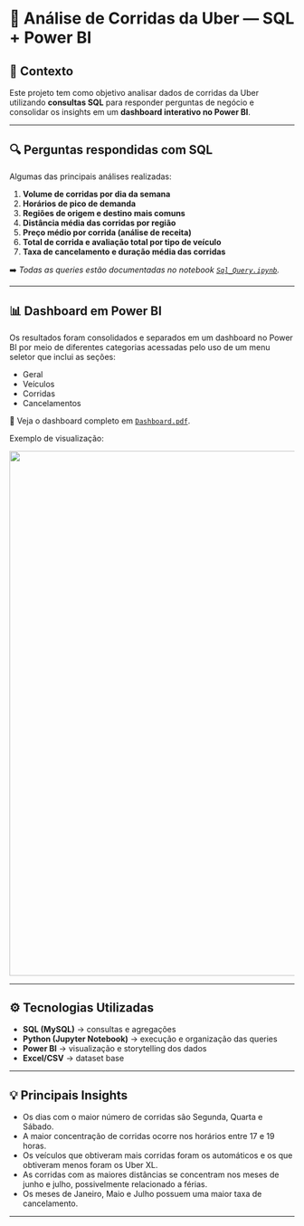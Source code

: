 # 🚖 Análise de Corridas da Uber — SQL + Power BI

## 📌 Contexto
Este projeto tem como objetivo analisar dados de corridas da Uber utilizando **consultas SQL** para responder perguntas de negócio 
e consolidar os insights em um **dashboard interativo no Power BI**.

---

## 🔍 Perguntas respondidas com SQL
Algumas das principais análises realizadas:

1. **Volume de corridas por dia da semana**  
2. **Horários de pico de demanda**  
3. **Regiões de origem e destino mais comuns**  
4. **Distância média das corridas por região**  
5. **Preço médio por corrida (análise de receita)**  
6. **Total de corrida e avaliação total por tipo de veículo**  
7. **Taxa de cancelamento e duração média das corridas**  

➡️ *Todas as queries estão documentadas no notebook [`Sql_Query.ipynb`](Sql_Query.ipynb).*

---

## 📊 Dashboard em Power BI
Os resultados foram consolidados e separados em um dashboard no Power BI por meio de diferentes categorias acessadas pelo uso de um menu seletor que inclui as seções:
- Geral
- Veículos
- Corridas
- Cancelamentos

📄 Veja o dashboard completo em [`Dashboard.pdf`](Dashboard.pdf).

Exemplo de visualização:

<p align="center">
  <img width="1654" height="928" alt="image" src="https://github.com/user-attachments/assets/82f95295-d63b-4ef3-8fe0-10826b9f0d99" />
</p>

---

## ⚙️ Tecnologias Utilizadas
- **SQL (MySQL)** → consultas e agregações  
- **Python (Jupyter Notebook)** → execução e organização das queries  
- **Power BI** → visualização e storytelling dos dados  
- **Excel/CSV** → dataset base  

---

## 💡 Principais Insights
- Os dias com o maior número de corridas são Segunda, Quarta e Sábado.
- A maior concentração de corridas ocorre nos horários entre 17 e 19 horas.  
- Os veículos que obtiveram mais corridas foram os automáticos e os que obtiveram menos foram os Uber XL.
- As corridas com as maiores distâncias se concentram nos meses de junho e julho, possivelmente relacionado a férias.
- Os meses de Janeiro, Maio e Julho possuem uma maior taxa de cancelamento.  

---
